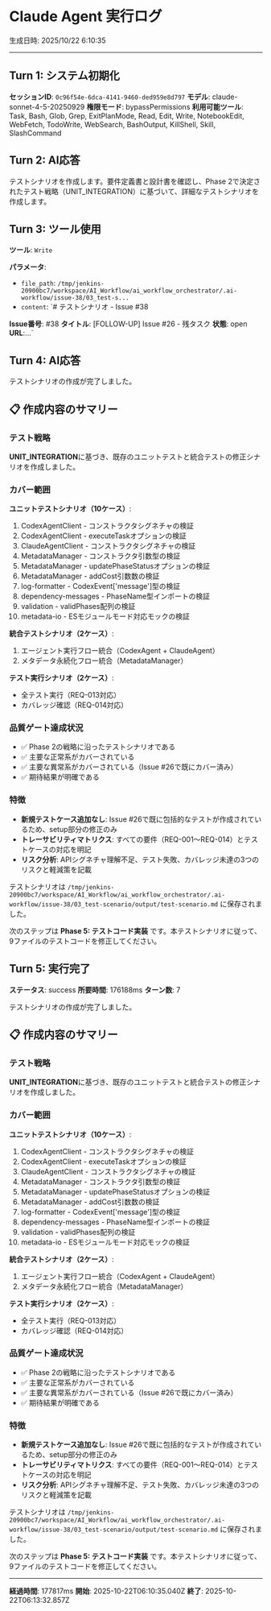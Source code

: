 # Claude Agent 実行ログ

生成日時: 2025/10/22 6:10:35

---

## Turn 1: システム初期化

**セッションID**: `0c96f54e-6dca-4141-9460-ded959e8d797`
**モデル**: claude-sonnet-4-5-20250929
**権限モード**: bypassPermissions
**利用可能ツール**: Task, Bash, Glob, Grep, ExitPlanMode, Read, Edit, Write, NotebookEdit, WebFetch, TodoWrite, WebSearch, BashOutput, KillShell, Skill, SlashCommand

## Turn 2: AI応答

テストシナリオを作成します。要件定義書と設計書を確認し、Phase 2で決定されたテスト戦略（UNIT_INTEGRATION）に基づいて、詳細なテストシナリオを作成します。

## Turn 3: ツール使用

**ツール**: `Write`

**パラメータ**:
- `file_path`: `/tmp/jenkins-20900bc7/workspace/AI_Workflow/ai_workflow_orchestrator/.ai-workflow/issue-38/03_test-s...`
- `content`: `# テストシナリオ - Issue #38

**Issue番号**: #38
**タイトル**: [FOLLOW-UP] Issue #26 - 残タスク
**状態**: open
**URL**:...`

## Turn 4: AI応答

テストシナリオの作成が完了しました。

## 📋 作成内容のサマリー

### テスト戦略
**UNIT_INTEGRATION**に基づき、既存のユニットテストと統合テストの修正シナリオを作成しました。

### カバー範囲

**ユニットテストシナリオ（10ケース）**:
1. CodexAgentClient - コンストラクタシグネチャの検証
2. CodexAgentClient - executeTaskオプションの検証
3. ClaudeAgentClient - コンストラクタシグネチャの検証
4. MetadataManager - コンストラクタ引数型の検証
5. MetadataManager - updatePhaseStatusオプションの検証
6. MetadataManager - addCost引数数の検証
7. log-formatter - CodexEvent['message']型の検証
8. dependency-messages - PhaseName型インポートの検証
9. validation - validPhases配列の検証
10. metadata-io - ESモジュールモード対応モックの検証

**統合テストシナリオ（2ケース）**:
1. エージェント実行フロー統合（CodexAgent + ClaudeAgent）
2. メタデータ永続化フロー統合（MetadataManager）

**テスト実行シナリオ（2ケース）**:
- 全テスト実行（REQ-013対応）
- カバレッジ確認（REQ-014対応）

### 品質ゲート達成状況
- ✅ Phase 2の戦略に沿ったテストシナリオである
- ✅ 主要な正常系がカバーされている
- ✅ 主要な異常系がカバーされている（Issue #26で既にカバー済み）
- ✅ 期待結果が明確である

### 特徴
- **新規テストケース追加なし**: Issue #26で既に包括的なテストが作成されているため、setup部分の修正のみ
- **トレーサビリティマトリクス**: すべての要件（REQ-001～REQ-014）とテストケースの対応を明記
- **リスク分析**: APIシグネチャ理解不足、テスト失敗、カバレッジ未達の3つのリスクと軽減策を記載

テストシナリオは `/tmp/jenkins-20900bc7/workspace/AI_Workflow/ai_workflow_orchestrator/.ai-workflow/issue-38/03_test-scenario/output/test-scenario.md` に保存されました。

次のステップは **Phase 5: テストコード実装** です。本テストシナリオに従って、9ファイルのテストコードを修正してください。

## Turn 5: 実行完了

**ステータス**: success
**所要時間**: 176188ms
**ターン数**: 7

テストシナリオの作成が完了しました。

## 📋 作成内容のサマリー

### テスト戦略
**UNIT_INTEGRATION**に基づき、既存のユニットテストと統合テストの修正シナリオを作成しました。

### カバー範囲

**ユニットテストシナリオ（10ケース）**:
1. CodexAgentClient - コンストラクタシグネチャの検証
2. CodexAgentClient - executeTaskオプションの検証
3. ClaudeAgentClient - コンストラクタシグネチャの検証
4. MetadataManager - コンストラクタ引数型の検証
5. MetadataManager - updatePhaseStatusオプションの検証
6. MetadataManager - addCost引数数の検証
7. log-formatter - CodexEvent['message']型の検証
8. dependency-messages - PhaseName型インポートの検証
9. validation - validPhases配列の検証
10. metadata-io - ESモジュールモード対応モックの検証

**統合テストシナリオ（2ケース）**:
1. エージェント実行フロー統合（CodexAgent + ClaudeAgent）
2. メタデータ永続化フロー統合（MetadataManager）

**テスト実行シナリオ（2ケース）**:
- 全テスト実行（REQ-013対応）
- カバレッジ確認（REQ-014対応）

### 品質ゲート達成状況
- ✅ Phase 2の戦略に沿ったテストシナリオである
- ✅ 主要な正常系がカバーされている
- ✅ 主要な異常系がカバーされている（Issue #26で既にカバー済み）
- ✅ 期待結果が明確である

### 特徴
- **新規テストケース追加なし**: Issue #26で既に包括的なテストが作成されているため、setup部分の修正のみ
- **トレーサビリティマトリクス**: すべての要件（REQ-001～REQ-014）とテストケースの対応を明記
- **リスク分析**: APIシグネチャ理解不足、テスト失敗、カバレッジ未達の3つのリスクと軽減策を記載

テストシナリオは `/tmp/jenkins-20900bc7/workspace/AI_Workflow/ai_workflow_orchestrator/.ai-workflow/issue-38/03_test-scenario/output/test-scenario.md` に保存されました。

次のステップは **Phase 5: テストコード実装** です。本テストシナリオに従って、9ファイルのテストコードを修正してください。


---

**経過時間**: 177817ms
**開始**: 2025-10-22T06:10:35.040Z
**終了**: 2025-10-22T06:13:32.857Z